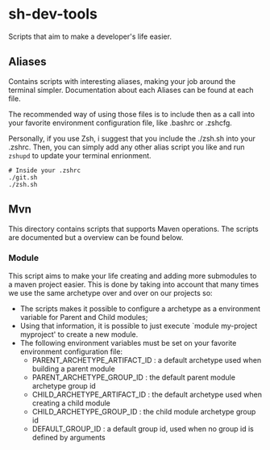 # sh-dev-tools

Scripts that aim to make a developer's life easier.

## Aliases

Contains scripts with interesting aliases, making your job around the terminal simpler. Documentation about each Aliases can be found at each file.

The recommended way of using those files is to include then as a call into your favorite environment configuration file, like .bashrc or .zshcfg.

Personally, if you use Zsh, i suggest that you include the ./zsh.sh into your .zshrc. Then, you can simply add any other alias script you like and run `zshupd` to update your terminal enrionment.

``` shell
# Inside your .zshrc
./git.sh
./zsh.sh

```

## Mvn

This directory contains scripts that supports Maven operations. The scripts are documented but a overview can be found below.

### Module

This script aims to make your life creating and adding more submodules to a maven project easier. This is done by taking into account that many times we use the same archetype over and over on our projects so:

- The scripts makes it possible to configure a archetype as a environment variable for Parent and Child modules;
- Using that information, it is possible to just execute `module my-project myproject' to create a new module.
- The following environment variables must be set on your favorite environment configuration file:
  - PARENT_ARCHETYPE_ARTIFACT_ID : a default archetype used when building a parent module
  - PARENT_ARCHETYPE_GROUP_ID    : the default parent module archetype group id
  - CHILD_ARCHETYPE_ARTIFACT_ID  : the default archetype used when creating a child module
  - CHILD_ARCHETYPE_GROUP_ID     : the child module archetype group id
  - DEFAULT_GROUP_ID             : a default group id, used when no group id is defined by arguments

